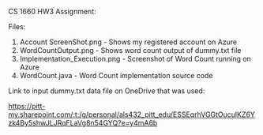 CS 1660 HW3 Assignment:

Files:
1. Account ScreenShot.png - Shows my registered account on Azure
2. WordCountOutput.png - Shows word count output of dummy.txt file
3. Implementation_Execution.png - Screenshot of Word Count running on Azure
4. WordCount.java - Word Count implementation source code

Link to input dummy.txt data file on OneDrive that was used:

https://pitt-my.sharepoint.com/:t:/g/personal/als432_pitt_edu/ESSEqrhVGGtOuculKZ6Yzk4By5shwJLJRqFLaVg8n54GYQ?e=y4mA6b